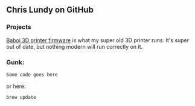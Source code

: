 ## Chris Lundy on GitHub

### Projects

[Baboi 3D printer firmware](https://github.com/MrLundy/Baboi) is what my super old 3D printer runs. It's super out of date, but nothing modern will run correctly on it.






### Gunk:


```markdown
Some code goes here

```
or here:

`brew update`

